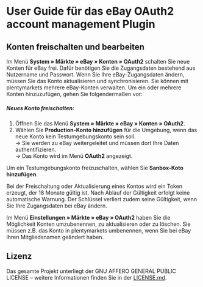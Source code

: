 # User Guide für das eBay OAuth2 account management Plugin

<div class="container-toc"></div>

## Konten freischalten und bearbeiten

Im Menü **System » Märkte » eBay » Konten » OAuth2** schalten Sie neue Konten für eBay frei. Dafür benötigen Sie die Zugangsdaten bestehend aus Nutzername und Passwort. Wenn Sie Ihre eBay-Zugangsdaten ändern, müssen Sie das Konto aktualisieren und synchronisieren. Sie können mit plentymarkets mehrere eBay-Konten verwalten. Um ein oder mehrere Konten hinzuzufügen, gehen Sie folgendermaßen vor:

##### Neues Konto freischalten:

 1. Öffnen Sie das Menü **System » Märkte » eBay » Konten » OAuth2**.
 2. Wählen Sie **Production-Konto hinzufügen** für die Umgebung, wenn das neue Konto kein Testumgebungskonto sein soll. <br>
 → Sie werden zu eBay weitergeleitet und müssen dort Ihre Daten authentifizieren. <br>
 → Das Konto wird im Menü **OAuth2** angezeigt.
 
 Um ein Testumgebungskonto freizuschalten, wählen Sie **Sanbox-Koto hinzufügen**.
    
Bei der Freischaltung oder Aktualisierung eines Kontos wird ein Token erzeugt, der 18 Monate gültig ist. Nach Ablauf der Gültigkeit erfolgt keine automatische Warnung. Der Schlüssel verliert zudem seine Gültigkeit, wenn Sie Ihre Zugangsdaten bei eBay ändern.



Im Menü **Einstellungen » Märkte » eBay » OAuth2** haben Sie die Möglichkeit Konten umzubenennen, zu aktualisieren oder zu löschen. Sie müssen z.B. das Konto in plentymarkets umbenennen, wenn Sie bei eBay Ihren Mitgliedsnamen geändert haben.    

## Lizenz

Das gesamte Projekt unterliegt der GNU AFFERO GENERAL PUBLIC LICENSE – weitere Informationen finden Sie in der [LICENSE.md](https://github.com/plentymarkets/plugin-etsy/blob/master/LICENSE.md).
